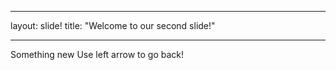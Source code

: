 ___
layout: slide!
title: "Welcome to our second slide!"
___
Something new
Use left arrow to go back!
